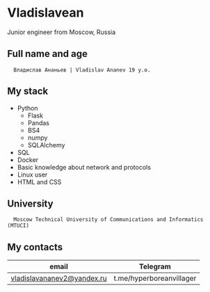 # Vladislavean
Junior engineer from Moscow, Russia

## Full name and age

```
  Владислав Ананьев | Vladislav Ananev 19 y.o.
```
## My stack
- Python
  - Flask
  - Pandas
  - BS4
  - numpy
  - SQLAlchemy
- SQL
- Docker
- Basic knowledge about network and protocols
- Linux user
- HTML and CSS

## University
```
  Moscow Technical University of Communications and Informatics (MTUCI)
```
## My contacts
| email                       | Telegram                  |
| --------------------------- | ------------------------- |
| vladislavananev2@yandex.ru  | t.me/hyperboreanvillager  |

